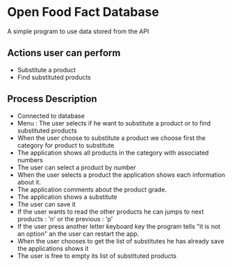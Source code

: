 # Open Food Fact Database 

A simple program to use data stored from the API 

## Actions user can perform

* Substitute a product  
* Find substituted products

## Process Description

* Connected to database   
* Menu : The user selects if he want to substitute a product or to find substituted products
* When the user choose to substitute a product we choose first the category for product to substitute 
* The application shows all products in the category with associated numbers 
* The user can select a product by number
* When the user selects a product the application shows each information about it.
* The application comments about the product grade.
* The application shows a substitute
* The user can save it
* If the user wants to read the other products he can jumps to next products : 'n' or the previous : 'p'
* If the user press another letter keyboard key the program tells "it is not an option" an the user can restart the app.  
* When the user chooses to get the list of substitutes he has already save the applications shows it
* The user is free to empty its list of substituted products